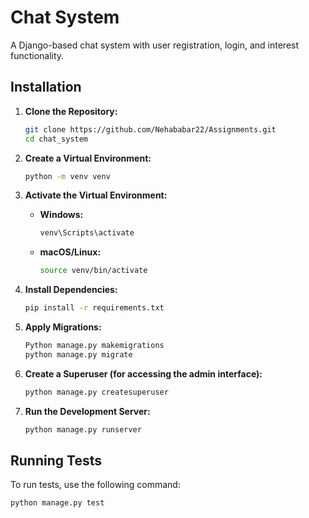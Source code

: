 # Chat System

A Django-based chat system with user registration, login, and interest functionality.

## Installation

1. **Clone the Repository:**

    ```bash
    git clone https://github.com/Nehababar22/Assignments.git
    cd chat_system
    ```

2. **Create a Virtual Environment:**

    ```bash
    python -m venv venv
    ```

3. **Activate the Virtual Environment:**

    - **Windows:**

        ```bash
        venv\Scripts\activate
        ```

    - **macOS/Linux:**

        ```bash
        source venv/bin/activate
        ```

4. **Install Dependencies:**

    ```bash
    pip install -r requirements.txt
    ```

5. **Apply Migrations:**

    ```bash
    Python manage.py makemigrations
    python manage.py migrate
    ```

6. **Create a Superuser (for accessing the admin interface):**

    ```bash
    python manage.py createsuperuser
    ```

7. **Run the Development Server:**

    ```bash
    python manage.py runserver
    ```

## Running Tests

To run tests, use the following command:

```bash
python manage.py test
